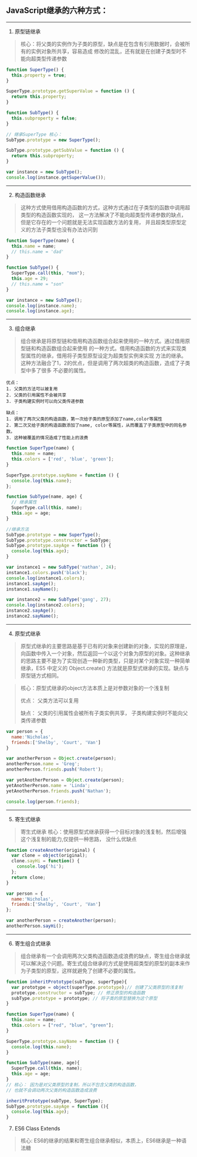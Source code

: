 ## **JavaScript继承的六种方式：**
***

1. 原型链继承
>   核心：将父类的实例作为子类的原型，缺点是在包含有引用数据时，会被所有的实例对象所共享，容易造成
>  修改的混乱，还有就是在创建子类型时不能向超类型传递参数
  
```javascript
function SuperType() {
  this.property = true;
}

SuperType.prototype.getSuperValue = function () {
  return this.property;
}

function SubType() {
  this.subproperty = false;
}

// 继承SuperType 核心：
SubType.prototype = new SuperType();

SubType.prototype.getSubValue = function () {
  return this.subproperty;
}

var instance = new SubType();
console.log(instance.getSuperValue());
```

---

2. 构造函数继承
  
  
> 这种方式使用借用构造函数的方式，这种方式通过在子类型的函数中调用超类型的构造函数实现的，
> 这一方法解决了不能向超类型传递参数的缺点，但是它存在的一个问题就是无法实现函数方法的复用，
> 并且超类型原型定义的方法子类型也没有办法访问到
 
```javascript
function SuperType(name) {
  this.name = name;
  // this.name = 'dad'
}

function SubType() {
  SuperType.call(this, "mom");
  this.age = 29;
  // this.name = "son"
}

var instance = new SubType();
console.log(instance.name);
console.log(instance.age);
```
---

3. 组合继承
   
> 组合继承是将原型链和借用构造函数组合起来使用的一种方式。通过借用原型链和构造函数组合起来使用
> 的一种方式。借用构造函数的方式来实现类型属性的继承，借用将子类型原型设定为超类型实例来实现
> 方法的继承。 这种方法融合了1，2的优点，但是调用了两次超类的构造函数，造成了子类型中多了很多
> 不必要的属性。

    优点： 
    1. 父类的方法可以被复用 
    2. 父类的引用属性不会被共享
    3. 子类构建实例时可以向父类传递参数

    缺点：
    1. 调用了两次父类的构造函数，第一次给子类的原型添加了name,color等属性
    2. 第二次又给子类的构造函数添加了name, color等属性，从而覆盖了子类原型中的同名参数。        
    3. 这种被覆盖的情况造成了性能上的浪费


```javascript
function SuperType(name) {
  this.name = name;
  this.colors = ['red', 'blue', 'green'];
}

SuperType.prototype.sayName = function () {
  console.log(this.name);
};

function SubType(name, age) {
  // 继承属性
  SuperType.call(this, name);
  this.age = age;
}

//继承方法
SubType.prototype = new SuperType();
SubType.prototype.constructor = SubType;
SubType.prototype.sayAge = function () {
  console.log(this.age);
}

var instance1 = new SubType('nathan', 24);
instance1.colors.push('black');
console.log(instance1.colors);
instance1.sayAge();
instance1.sayName();

var instance2 = new SubType('gang', 27);
console.log(instance2.colors);
instance2.sayAge();
instance2.sayName();
```
---

4. 原型式继承
   
> 原型式继承的主要思路是基于已有的对象来创建新的对象，实现的原理是，向函数中传入一个对象，然后返回一个以这个对象为原型的对象。这种继承的思路主要不是为了实现创造一种新的类型，只是对某个对象实现一种简单继承，ES5 中定义的 Object.create() 方法就是原型式继承的实现。缺点与原型链方式相同。

> 核心：原型式继承的object方法本质上是对参数对象的一个浅复制
> 
>优点： 父类方法可以复用 
>
>缺点： 父类的引用属性会被所有子类实例共享， 子类构建实例时不能向父类传递参数


```javascript
var person = {
  name:'Nicholas',
  friends:['Shelby', 'Court', 'Van']
}

var anotherPerson = Object.create(person);
anotherPerson.name = 'Greg';
anotherPerson.friends.push('Robert');

var yetAnotherPerson = Object.create(person);
yetAnotherPerson.name = 'Linda';
yetAnotherPerson.friends.push('Nathan');

console.log(person.friends);
```

---

5. 寄生式继承

> 寄生式继承 核心：使用原型式继承获得一个目标对象的浅复制，然后增强这个浅复制的能力,仅提供一种思路， 没什么优缺点
  
```javascript
function createAnother(original) {
  var clone = object(original);
  clone.sayHi = function() {
    console.log('hi');
  };
  return clone;
}

var person = {
  name:'Nicholas',
  friends:['Shelby', 'Court', 'Van']
};

var anotherPerson = createAnother(person);
anotherPerson.sayHi();
```
---


6. 寄生组合式继承

> 组合继承有一个会调用两次父类构造函数造成浪费的缺点，寄生组合继承就可以解决这个问题。寄生式组合继承的方式是使用超类型的原型的副本来作为子类型的原型，这样就避免了创建不必要的属性。
  
 
```javascript
function inheritPrototype(subType, superType){
  var prototype = object(superType.prototype);// 创建了父类原型的浅复制
  prototype.constructor = subType; // 修正原型的构造函数
  subType.prototype = prototype; // 将子类的原型替换为这个原型
}

function SuperType(name) {
  this.name = name;
  this.colors = ["red", "blue", "green"];
}

SuperType.prototype.sayName = function () {
  console.log(this.name);
}

function SubType(name, age){
  SuperType.call(this, name);
  this.age = age;
}
// 核心： 因为是对父类原型的复制，所以不包含父类的构造函数，
// 也就不会调动两次父类的构造函数造成浪费

inheritPrototype(subType, SuperType);
SubType.prototype.sayAge = function (){
  console.log(this.age);
}
```

7. ES6 Class Extends

> 核心:
> ES6的继承的结果和寄生组合继承相似，本质上，ES6继承是一种语法糖
